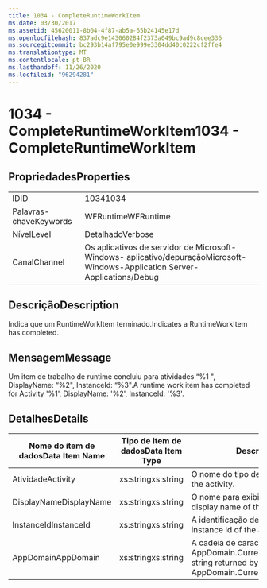 ```yaml
---
title: 1034 - CompleteRuntimeWorkItem
ms.date: 03/30/2017
ms.assetid: 45620011-8b04-4f87-ab5a-65b24145e17d
ms.openlocfilehash: 837adc9e143060284f2373a049bc9ad9c8cee336
ms.sourcegitcommit: bc293b14af795e0e999e3304dd40c0222cf2ffe4
ms.translationtype: MT
ms.contentlocale: pt-BR
ms.lasthandoff: 11/26/2020
ms.locfileid: "96294281"
---
```

# <a name="1034---completeruntimeworkitem"></a><span data-ttu-id="3d68a-102">1034 - CompleteRuntimeWorkItem</span><span class="sxs-lookup"><span data-stu-id="3d68a-102">1034 - CompleteRuntimeWorkItem</span></span>

## <a name="properties"></a><span data-ttu-id="3d68a-103">Propriedades</span><span class="sxs-lookup"><span data-stu-id="3d68a-103">Properties</span></span>  
  
|||  
|-|-|  
|<span data-ttu-id="3d68a-104">ID</span><span class="sxs-lookup"><span data-stu-id="3d68a-104">ID</span></span>|<span data-ttu-id="3d68a-105">1034</span><span class="sxs-lookup"><span data-stu-id="3d68a-105">1034</span></span>|  
|<span data-ttu-id="3d68a-106">Palavras-chave</span><span class="sxs-lookup"><span data-stu-id="3d68a-106">Keywords</span></span>|<span data-ttu-id="3d68a-107">WFRuntime</span><span class="sxs-lookup"><span data-stu-id="3d68a-107">WFRuntime</span></span>|  
|<span data-ttu-id="3d68a-108">Nível</span><span class="sxs-lookup"><span data-stu-id="3d68a-108">Level</span></span>|<span data-ttu-id="3d68a-109">Detalhado</span><span class="sxs-lookup"><span data-stu-id="3d68a-109">Verbose</span></span>|  
|<span data-ttu-id="3d68a-110">Canal</span><span class="sxs-lookup"><span data-stu-id="3d68a-110">Channel</span></span>|<span data-ttu-id="3d68a-111">Os aplicativos de servidor de Microsoft-Windows- aplicativo/depuração</span><span class="sxs-lookup"><span data-stu-id="3d68a-111">Microsoft-Windows-Application Server-Applications/Debug</span></span>|  
  
## <a name="description"></a><span data-ttu-id="3d68a-112">Descrição</span><span class="sxs-lookup"><span data-stu-id="3d68a-112">Description</span></span>  

 <span data-ttu-id="3d68a-113">Indica que um RuntimeWorkItem terminado.</span><span class="sxs-lookup"><span data-stu-id="3d68a-113">Indicates a RuntimeWorkItem has completed.</span></span>  
  
## <a name="message"></a><span data-ttu-id="3d68a-114">Mensagem</span><span class="sxs-lookup"><span data-stu-id="3d68a-114">Message</span></span>  

 <span data-ttu-id="3d68a-115">Um item de trabalho de runtime concluiu para atividades “%1 ", DisplayName: “%2", InstanceId: “%3".</span><span class="sxs-lookup"><span data-stu-id="3d68a-115">A runtime work item has completed for Activity '%1', DisplayName: '%2', InstanceId: '%3'.</span></span>  
  
## <a name="details"></a><span data-ttu-id="3d68a-116">Detalhes</span><span class="sxs-lookup"><span data-stu-id="3d68a-116">Details</span></span>  
  
|<span data-ttu-id="3d68a-117">Nome do item de dados</span><span class="sxs-lookup"><span data-stu-id="3d68a-117">Data Item Name</span></span>|<span data-ttu-id="3d68a-118">Tipo de item de dados</span><span class="sxs-lookup"><span data-stu-id="3d68a-118">Data Item Type</span></span>|<span data-ttu-id="3d68a-119">Descrição</span><span class="sxs-lookup"><span data-stu-id="3d68a-119">Description</span></span>|  
|--------------------|--------------------|-----------------|  
|<span data-ttu-id="3d68a-120">Atividade</span><span class="sxs-lookup"><span data-stu-id="3d68a-120">Activity</span></span>|<span data-ttu-id="3d68a-121">xs:string</span><span class="sxs-lookup"><span data-stu-id="3d68a-121">xs:string</span></span>|<span data-ttu-id="3d68a-122">O nome do tipo de atividade.</span><span class="sxs-lookup"><span data-stu-id="3d68a-122">The type name of the activity.</span></span>|  
|<span data-ttu-id="3d68a-123">DisplayName</span><span class="sxs-lookup"><span data-stu-id="3d68a-123">DisplayName</span></span>|<span data-ttu-id="3d68a-124">xs:string</span><span class="sxs-lookup"><span data-stu-id="3d68a-124">xs:string</span></span>|<span data-ttu-id="3d68a-125">O nome para exibição de atividade.</span><span class="sxs-lookup"><span data-stu-id="3d68a-125">The display name of the activity.</span></span>|  
|<span data-ttu-id="3d68a-126">InstanceId</span><span class="sxs-lookup"><span data-stu-id="3d68a-126">InstanceId</span></span>|<span data-ttu-id="3d68a-127">xs:string</span><span class="sxs-lookup"><span data-stu-id="3d68a-127">xs:string</span></span>|<span data-ttu-id="3d68a-128">A identificação de instância de atividade.</span><span class="sxs-lookup"><span data-stu-id="3d68a-128">The instance id of the activity.</span></span>|  
|<span data-ttu-id="3d68a-129">AppDomain</span><span class="sxs-lookup"><span data-stu-id="3d68a-129">AppDomain</span></span>|<span data-ttu-id="3d68a-130">xs:string</span><span class="sxs-lookup"><span data-stu-id="3d68a-130">xs:string</span></span>|<span data-ttu-id="3d68a-131">A cadeia de caracteres retornada por AppDomain.CurrentDomain.FriendlyName.</span><span class="sxs-lookup"><span data-stu-id="3d68a-131">The string returned by AppDomain.CurrentDomain.FriendlyName.</span></span>|
